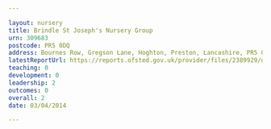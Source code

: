 ```yaml
---

layout: nursery
title: Brindle St Joseph's Nursery Group
urn: 309683
postcode: PR5 0DQ
address: Bournes Row, Gregson Lane, Hoghton, Preston, Lancashire, PR5 0DQ
latestReportUrl: https://reports.ofsted.gov.uk/provider/files/2389929/urn/309683.pdf
teaching: 0
development: 0
leadership: 2
outcomes: 0
overall: 2
date: 03/04/2014

---
```

